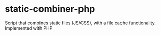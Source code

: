 static-combiner-php
===================

Script that combines static files (JS/CSS), with a file cache functionality. Implemented with PHP